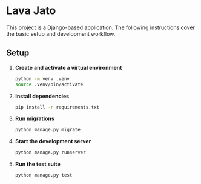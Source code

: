 # Lava Jato

This project is a Django-based application. The following instructions cover the basic setup and development workflow.

## Setup

1. **Create and activate a virtual environment**

   ```bash
   python -m venv .venv
   source .venv/bin/activate
   ```

2. **Install dependencies**

   ```bash
   pip install -r requirements.txt
   ```

3. **Run migrations**

   ```bash
   python manage.py migrate
   ```

4. **Start the development server**

   ```bash
   python manage.py runserver
   ```

5. **Run the test suite**

   ```bash
   python manage.py test
   ```

